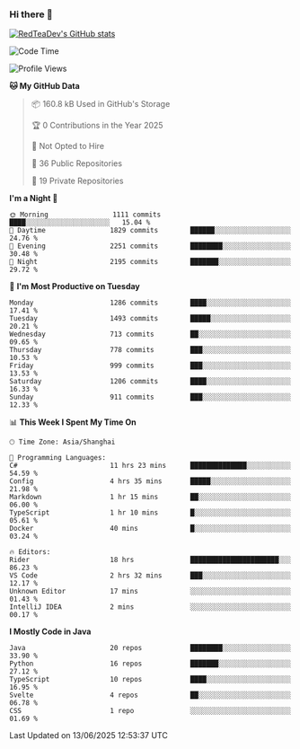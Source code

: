 ### Hi there 👋

<!--
**RedTeaDev/RedTeaDev** is a ✨ _special_ ✨ repository because its `README.md` (this file) appears on your GitHub profile.

Here are some ideas to get you started:

- 🔭 I’m currently working on ...
- 🌱 I’m currently learning ...
- 👯 I’m looking to collaborate on ...
- 🤔 I’m looking for help with ...
- 💬 Ask me about ...
- 📫 How to reach me: ...
- 😄 Pronouns: ...
- ⚡ Fun fact: ...
-->

<!--
[![wakatime](https://wakatime.com/badge/user/6b101ed0-04c0-4490-9283-eb61f2efff96.svg)](https://wakatime.com/@6b101ed0-04c0-4490-9283-eb61f2efff96)
!-->

[![RedTeaDev's GitHub stats](https://github-readme-stats.vercel.app/api?username=RedTeaDev\&include_all_commits=true)](https://github.com/anuraghazra/github-readme-stats)
<!--
[![willianrod's wakatime stats](https://github-readme-stats.vercel.app/api/wakatime?username=RedTeaDev)](https://github.com/anuraghazra/github-readme-stats)
!-->
<!--START_SECTION:waka-->
![Code Time](http://img.shields.io/badge/Code%20Time-3%2C298%20hrs%2031%20mins-blue)

![Profile Views](http://img.shields.io/badge/Profile%20Views-1-blue)

**🐱 My GitHub Data** 

> 📦 160.8 kB Used in GitHub's Storage 
 > 
> 🏆 0 Contributions in the Year 2025
 > 
> 🚫 Not Opted to Hire
 > 
> 📜 36 Public Repositories 
 > 
> 🔑 19 Private Repositories 
 > 
**I'm a Night 🦉** 

```text
🌞 Morning                1111 commits        ████░░░░░░░░░░░░░░░░░░░░░   15.04 % 
🌆 Daytime                1829 commits        ██████░░░░░░░░░░░░░░░░░░░   24.76 % 
🌃 Evening                2251 commits        ████████░░░░░░░░░░░░░░░░░   30.48 % 
🌙 Night                  2195 commits        ███████░░░░░░░░░░░░░░░░░░   29.72 % 
```
📅 **I'm Most Productive on Tuesday** 

```text
Monday                   1286 commits        ████░░░░░░░░░░░░░░░░░░░░░   17.41 % 
Tuesday                  1493 commits        █████░░░░░░░░░░░░░░░░░░░░   20.21 % 
Wednesday                713 commits         ██░░░░░░░░░░░░░░░░░░░░░░░   09.65 % 
Thursday                 778 commits         ███░░░░░░░░░░░░░░░░░░░░░░   10.53 % 
Friday                   999 commits         ███░░░░░░░░░░░░░░░░░░░░░░   13.53 % 
Saturday                 1206 commits        ████░░░░░░░░░░░░░░░░░░░░░   16.33 % 
Sunday                   911 commits         ███░░░░░░░░░░░░░░░░░░░░░░   12.33 % 
```


📊 **This Week I Spent My Time On** 

```text
🕑︎ Time Zone: Asia/Shanghai

💬 Programming Languages: 
C#                       11 hrs 23 mins      ██████████████░░░░░░░░░░░   54.59 % 
Config                   4 hrs 35 mins       █████░░░░░░░░░░░░░░░░░░░░   21.98 % 
Markdown                 1 hr 15 mins        ██░░░░░░░░░░░░░░░░░░░░░░░   06.00 % 
TypeScript               1 hr 10 mins        █░░░░░░░░░░░░░░░░░░░░░░░░   05.61 % 
Docker                   40 mins             █░░░░░░░░░░░░░░░░░░░░░░░░   03.24 % 

🔥 Editors: 
Rider                    18 hrs              ██████████████████████░░░   86.23 % 
VS Code                  2 hrs 32 mins       ███░░░░░░░░░░░░░░░░░░░░░░   12.17 % 
Unknown Editor           17 mins             ░░░░░░░░░░░░░░░░░░░░░░░░░   01.43 % 
IntelliJ IDEA            2 mins              ░░░░░░░░░░░░░░░░░░░░░░░░░   00.17 % 
```

**I Mostly Code in Java** 

```text
Java                     20 repos            ████████░░░░░░░░░░░░░░░░░   33.90 % 
Python                   16 repos            ███████░░░░░░░░░░░░░░░░░░   27.12 % 
TypeScript               10 repos            ████░░░░░░░░░░░░░░░░░░░░░   16.95 % 
Svelte                   4 repos             ██░░░░░░░░░░░░░░░░░░░░░░░   06.78 % 
CSS                      1 repo              ░░░░░░░░░░░░░░░░░░░░░░░░░   01.69 % 
```




 Last Updated on 13/06/2025 12:53:37 UTC
<!--END_SECTION:waka-->


